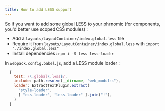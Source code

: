 ```yaml
---
title: How to add LESS support
---
```


So if you want to add some global LESS to your phenomic (for components, you'd better use scoped CSS modules) :

 - Add a `layouts/LayoutContainer/index.global.less` file
 - Require it from `layouts/LayoutContainer/index.global.less` with `import "./index.global.less"`
 - Install dependencies : `npm i -S less less-loader`

In `webpack.config.babel.js`, add a LESS module loader :

```js
  {
    test: /\.global\.less$/,
    include: path.resolve(__dirname, "web_modules"),
    loader: ExtractTextPlugin.extract(
      "style-loader",
      [ "css-loader", "less-loader" ].join("!"),
    )
  }
```

